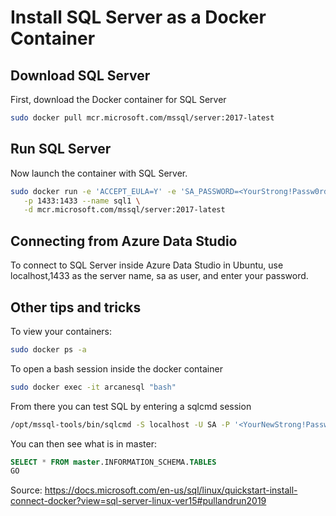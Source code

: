 # Install SQL Server as a Docker Container
## Download SQL Server 
First, download the Docker container for SQL Server
```bash
sudo docker pull mcr.microsoft.com/mssql/server:2017-latest
```

## Run SQL Server
Now launch the container with SQL Server.
```bash
sudo docker run -e 'ACCEPT_EULA=Y' -e 'SA_PASSWORD=<YourStrong!Passw0rd>' \
   -p 1433:1433 --name sql1 \
   -d mcr.microsoft.com/mssql/server:2017-latest
```

## Connecting from Azure Data Studio
To connect to SQL Server inside Azure Data Studio in Ubuntu, use localhost,1433 as the server name, sa as user, and enter your password. 

## Other tips and tricks
To view your containers:
```bash
sudo docker ps -a   
```

To open a bash session inside the docker container
```bash
sudo docker exec -it arcanesql "bash"
```
From there you can test SQL by entering a sqlcmd session
```bash
/opt/mssql-tools/bin/sqlcmd -S localhost -U SA -P '<YourNewStrong!Passw0rd>'
```
You can then see what is in master:
```sql
SELECT * FROM master.INFORMATION_SCHEMA.TABLES
GO
```

Source:
https://docs.microsoft.com/en-us/sql/linux/quickstart-install-connect-docker?view=sql-server-linux-ver15#pullandrun2019
